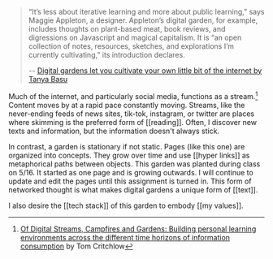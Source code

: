 > “It’s less about iterative learning and more about public learning,” says Maggie Appleton, a designer. Appleton’s digital garden, for example, includes thoughts on plant-based meat, book reviews, and digressions on Javascript and magical capitalism. It is “an open collection of notes, resources, sketches, and explorations I’m currently cultivating,” its introduction declares. 
>
> -- [Digital gardens let you cultivate your own little bit of the internet by Tanya Basu](https://www.technologyreview.com/2020/09/03/1007716/digital-gardens-let-you-cultivate-your-own-little-bit-of-the-internet/)

Much of the internet, and particularly social media, functions as a stream.[^1] Content moves by at a rapid pace constantly moving. Streams, like the never-ending feeds of news sites, tik-tok, instagram, or twitter are places where skimming is the preferred form of [[reading]]. Often, I discover new texts and information, but the information doesn't always stick.

In contrast, a garden is stationary if not static. Pages (like this one) are organized into concepts. They grow over time and use [[hyper links]] as metaphorical paths between objects. This garden was planted during class on 5/16. It started as one page and is growing outwards. I will continue to update and edit the pages until this assignment is turned in. This form of networked thought is what makes digital gardens a unique form of [[text]].

I also desire the [[tech stack]] of this garden to embody [[my values]].

[^1]: [Of Digital Streams, Campfires and Gardens: Building personal learning environments across the different time horizons of information consumption](https://tomcritchlow.com/2018/10/10/of-gardens-and-wikis/) by Tom Critchlow
